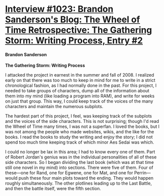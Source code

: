 # [Interview #1023: Brandon Sanderson's Blog: The Wheel of Time Retrospective: The Gathering Storm: Writing Process, Entry #2](https://www.theoryland.com/intvmain.php?i=1023#2)

#### Brandon Sanderson

**The Gathering Storm: Writing Process**

I attacked the project in earnest in the summer and fall of 2008. I realized early on that there was too much to keep in mind for me to write in a strict chronological fashion, as I had normally done in the past. For this project, I needed to take groups of characters, dump all of the information about them into my mind (like loading a program into RAM), and write for weeks on just that group. This way, I could keep track of the voices of the many characters and maintain the numerous subplots.

The hardest part of this project, I feel, was keeping track of the subplots and the voices of the side characters. This is not surprising; though I'd read the Wheel of Time many times, I was not a superfan. I loved the books, but I was not among the people who made websites, wikis, and the like for the books. I read the books to study the writing and enjoy the story; I did not spend too much time keeping track of which minor Aes Sedai was which.

I could no longer be lax in this area; I had to know every one of them. Part of Robert Jordan's genius was in the individual personalities of all of these side characters. So I began dividing the last book (which was at that time still one novel in my mind) into sections. There were five of them. Four of these—one for Rand, one for Egwene, one for Mat, and one for Perrin—would push these four main plots toward the ending. They would happen roughly simultaneously. The other plotlines leading up to the Last Battle, and then the battle itself, were the fifth section.

